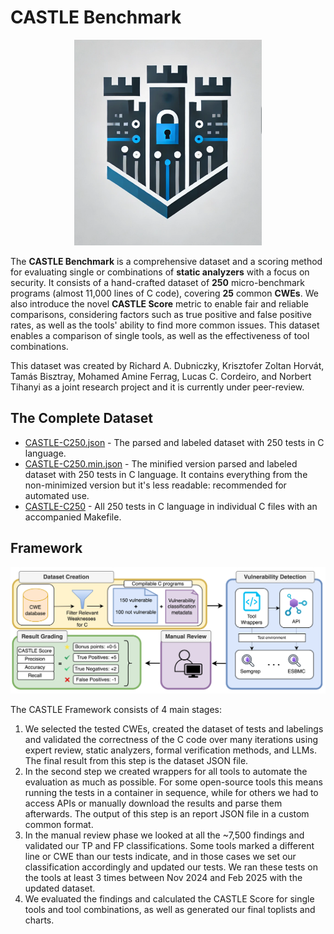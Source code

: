 # CASTLE Benchmark

<div align="center">
    <img width="300" alt="Logo of the CASTLE Benchmark" src="./assets/castle-benchmark-logo.png">
</div>

The __CASTLE Benchmark__ is a comprehensive dataset and a scoring method for evaluating single or combinations of __static analyzers__ with a focus on security. It consists of a hand-crafted dataset of __250__ micro-benchmark programs (almost 11,000 lines of C code), covering __25__ common __CWEs__. We also introduce the novel __CASTLE Score__ metric to enable fair and reliable comparisons, considering factors such as true positive and false positive rates, as well as the tools' ability to find more common issues. This dataset enables a comparison of single tools, as well as the effectiveness of tool combinations.

This dataset was created by Richard A. Dubniczky, Krisztofer Zoltan Horvát, Tamás Bisztray,
Mohamed Amine Ferrag, Lucas C. Cordeiro, and Norbert Tihanyi as a joint research project and it is currently under peer-review.

## The Complete Dataset

- [CASTLE-C250.json](./datasets/CASTLE-C250.json) - The parsed and labeled dataset with 250 tests in C language.
- [CASTLE-C250.min.json](./datasets/CASTLE-C250.min.json) - The minified version parsed and labeled dataset with 250 tests in C language. It contains everything from the non-minimized version but it's less readable: recommended for automated use.
- [CASTLE-C250](./datasets/CASTLE-C250) - All 250 tests in C language in individual C files with an accompanied Makefile.

## Framework

![CASTLE Framework Diagram](./assets/castle-framework.png)

The CASTLE Framework consists of 4 main stages:

1. We selected the tested CWEs, created the dataset of tests and labelings and validated the correctness of the C code over many iterations using expert review, static analyzers, formal verification methods, and LLMs. The final result from this step is the dataset JSON file.
2. In the second step we created wrappers for all tools to automate the evaluation as much as possible. For some open-source tools this means running the tests in a container in sequence, while for others we had to access APIs or manually download the results and parse them afterwards. The output of this step is an report JSON file in a custom common format.
3. In the manual review phase we looked at all the ~7,500 findings and validated our TP and FP classifications. Some tools marked a different line or CWE than our tests indicate, and in those cases we set our classification accordingly and updated our tests. We ran these tests on the tools at least 3 times between Nov 2024 and Feb 2025 with the updated dataset.
4. We evaluated the findings and calculated the CASTLE Score for single tools and tool combinations, as well as generated our final toplists and charts.